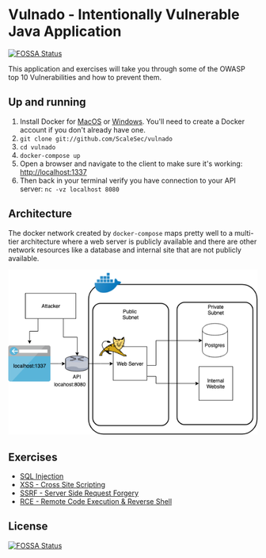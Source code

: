 # Vulnado - Intentionally Vulnerable Java Application
[![FOSSA Status](https://app.fossa.com/api/projects/git%2Bgithub.com%2Fyassir2222%2Fvulnao-DevSecOps.svg?type=shield)](https://app.fossa.com/projects/git%2Bgithub.com%2Fyassir2222%2Fvulnao-DevSecOps?ref=badge_shield)


This application and exercises will take you through some of the OWASP top 10 Vulnerabilities and how to prevent them.

## Up and running

1. Install Docker for [MacOS](https://hub.docker.com/editions/community/docker-ce-desktop-mac) or [Windows](https://hub.docker.com/editions/community/docker-ce-desktop-windows). You'll need to create a Docker account if you don't already have one.
2. `git clone git://github.com/ScaleSec/vulnado`
3. `cd vulnado`
4. `docker-compose up`
5. Open a browser and navigate to the client to make sure it's working: [http://localhost:1337](http://localhost:1337)
6. Then back in your terminal verify you have connection to your API server: `nc -vz localhost 8080`

## Architecture

The docker network created by `docker-compose` maps pretty well to a multi-tier architecture where a web server is publicly available and there are other network resources like a database and internal site that are not publicly available.

![](exercises/assets/arch.png)

## Exercises

* [SQL Injection](exercises/01-sql-injection.md)
* [XSS - Cross Site Scripting](exercises/02-xss.md)
* [SSRF - Server Side Request Forgery](exercises/03-ssrf.md)
* [RCE - Remote Code Execution & Reverse Shell](exercises/04-rce-reverse-shell.md)


## License
[![FOSSA Status](https://app.fossa.com/api/projects/git%2Bgithub.com%2Fyassir2222%2Fvulnao-DevSecOps.svg?type=large)](https://app.fossa.com/projects/git%2Bgithub.com%2Fyassir2222%2Fvulnao-DevSecOps?ref=badge_large)